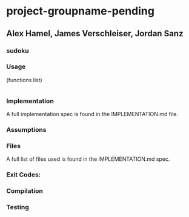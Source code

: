 # project-groupname-pending
## Alex Hamel, James Verschleiser, Jordan Sanz

### sudoku


### Usage

(functions list)
```c

```

### Implementation

A full implementation spec is found in the IMPLEMENTATION.md file.

### Assumptions


### Files

A full list of files used is found in the IMPLEMENTATION.md spec.

### Exit Codes:


### Compilation


### Testing


